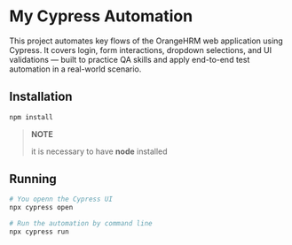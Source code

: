 # My Cypress Automation

This project automates key flows of the OrangeHRM web application using Cypress. It covers login, form interactions, dropdown selections, and UI validations — built to practice QA skills and apply end-to-end test automation in a real-world scenario.

## Installation
```bash
npm install
```
>**NOTE**
>
>it is necessary to have **node** installed

## Running
```bash
# You openn the Cypress UI
npx cypress open

# Run the automation by command line
npx cypress run
```
